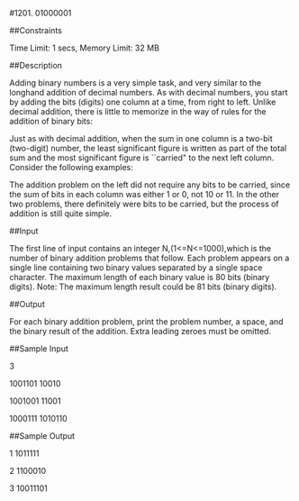 #1201. 01000001

##Constraints

Time Limit: 1 secs, Memory Limit: 32 MB

##Description

Adding binary numbers is a very simple task, and very similar to the longhand addition of decimal numbers. As with decimal numbers, you start by adding the bits (digits) one column at a time, from right to left. Unlike decimal addition, there is little to memorize in the way of rules for the addition of binary bits:

Just as with decimal addition, when the sum in one column is a two-bit (two-digit) number, the least significant figure is written as part of the total sum and the most significant figure is ``carried" to the next left column. Consider the following examples:

The addition problem on the left did not require any bits to be carried, since the sum of bits in each column was either 1 or 0, not 10 or 11. In the other two problems, there definitely were bits to be carried, but the process of addition is still quite simple.

##Input

The first line of input contains an integer N,(1<=N<=1000),which is the number of binary addition problems that follow. Each problem appears on a single line containing two binary values separated by a single space character. The maximum length of each binary value is 80 bits (binary digits). Note: The maximum length result could be 81 bits (binary digits). 

##Output

For each binary addition problem, print the problem number, a space, and the binary result of the addition. Extra leading zeroes must be omitted.

##Sample Input

3 

1001101 10010 

1001001 11001 

1000111 1010110

##Sample Output

1 1011111 

2 1100010 

3 10011101